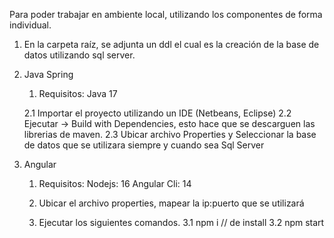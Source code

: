 Para poder trabajar en ambiente local, utilizando los componentes de forma individual. 

1. En la carpeta raíz, se adjunta un ddl el cual es la creación de la base de datos utilizando sql server. 

2. Java Spring 
	1. Requisitos:
		Java 17

	2.1 Importar el proyecto utilizando un IDE (Netbeans, Eclipse)
	2.2 Ejecutar -> Build with Dependencies, esto hace que se descarguen las librerias de maven. 
	2.3 Ubicar archivo Properties y Seleccionar la base de datos que se utilizara siempre y cuando sea Sql Server

3. Angular

	1. Requisitos:
		Nodejs: 16
		Angular Cli: 14

	2. Ubicar el archivo properties, mapear la ip:puerto que se utilizará

	3. Ejecutar los siguientes comandos. 
	3.1 npm i // de install 
	3.2 npm start



